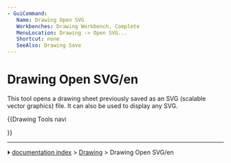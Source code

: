 ```yaml
---
- GuiCommand:
   Name: Drawing Open SVG
   Workbenches: Drawing Workbench, Complete
   MenuLocation: Drawing -> Open SVG...
   Shortcut: none
   SeeAlso: Drawing Save
---
```


# Drawing Open SVG/en

This tool opens a drawing sheet previously saved as an SVG (scalable vector graphics) file. It can also be used to display any SVG.








{{Drawing Tools navi

}}



---
⏵ [documentation index](../README.md) > [Drawing](Category_Drawing.md) > Drawing Open SVG/en
